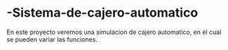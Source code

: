 # -Sistema-de-cajero-automatico

En este proyecto veremos una simulacion de cajero automatico, en el cual se pueden variar las funciones.
